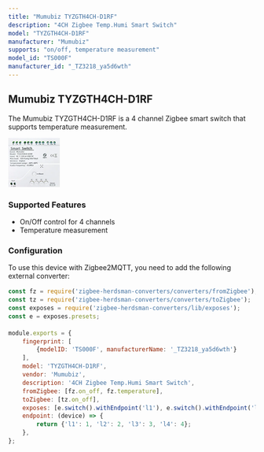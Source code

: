 ```yaml
---
title: "Mumubiz TYZGTH4CH-D1RF"
description: "4CH Zigbee Temp.Humi Smart Switch"
model: "TYZGTH4CH-D1RF"
manufacturer: "Mumubiz"
supports: "on/off, temperature measurement"
model_id: "TS000F"
manufacturer_id: "_TZ3218_ya5d6wth"
---
```


## Mumubiz TYZGTH4CH-D1RF

The Mumubiz TYZGTH4CH-D1RF is a 4 channel Zigbee smart switch that supports temperature measurement.

![Mumubiz TYZGTH4CH-D1RF](../../images/devices/TYZGTH4CH-D1RF.png)

### Supported Features

- On/Off control for 4 channels
- Temperature measurement

### Configuration

To use this device with Zigbee2MQTT, you need to add the following external converter:

```javascript
const fz = require('zigbee-herdsman-converters/converters/fromZigbee');
const tz = require('zigbee-herdsman-converters/converters/toZigbee');
const exposes = require('zigbee-herdsman-converters/lib/exposes');
const e = exposes.presets;

module.exports = {
    fingerprint: [
        {modelID: 'TS000F', manufacturerName: '_TZ3218_ya5d6wth'}
    ],
    model: 'TYZGTH4CH-D1RF',
    vendor: 'Mumubiz',
    description: '4CH Zigbee Temp.Humi Smart Switch',
    fromZigbee: [fz.on_off, fz.temperature],
    toZigbee: [tz.on_off],
    exposes: [e.switch().withEndpoint('l1'), e.switch().withEndpoint('l2'), e.switch().withEndpoint('l3'), e.switch().withEndpoint('l4'), e.temperature()],
    endpoint: (device) => {
        return {'l1': 1, 'l2': 2, 'l3': 3, 'l4': 4};
    },
};
